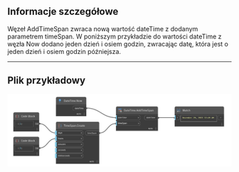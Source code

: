 ## Informacje szczegółowe
Węzeł AddTimeSpan zwraca nową wartość dateTime z dodanym parametrem timeSpan. W poniższym przykładzie do wartości dateTime z węzła Now dodano jeden dzień i osiem godzin, zwracając datę, która jest o jeden dzień i osiem godzin późniejsza.
___
## Plik przykładowy

![AddTimeSpan](./DSCore.DateTime.AddTimeSpan_img.jpg)

